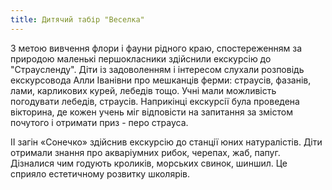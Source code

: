 ```yaml
---
title: Дитячий табір "Веселка"
---
```


З метою вивчення флори і фауни рідного краю, спостереженням за природою маленькі першокласники здійснили екскурсію до "Страусленду". Діти із задоволенням і інтересом слухали розповідь екскурсовода Алли Іванівни про мешканців ферми: страусів, фазанів, лами, карликових курей, лебедів тощо. Учні мали можливість погодувати лебедів, страусів. Наприкінці екскурсії була проведена вікторина, де кожен учень міг відповісти на запитання за змістом почутого і отримати приз - перо страуса.

<slideshow id="_/72157669042185252" />

ІІ загін «Сонечко» здійснив екскурсію до станції юних натуралістів. Діти отримали знання про акваріумних рибок, черепах, жаб, папуг. Дізналися чим годують кроликів, морських свинок, шиншил. Це сприяло естетичному розвитку школярів.

<slideshow id="_/72157669525634755" />
